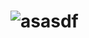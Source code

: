 # ![asasdf](https://user-images.githubusercontent.com/92692879/181287241-e27c3822-4bfd-4fc4-a331-a424263eb826.png)
